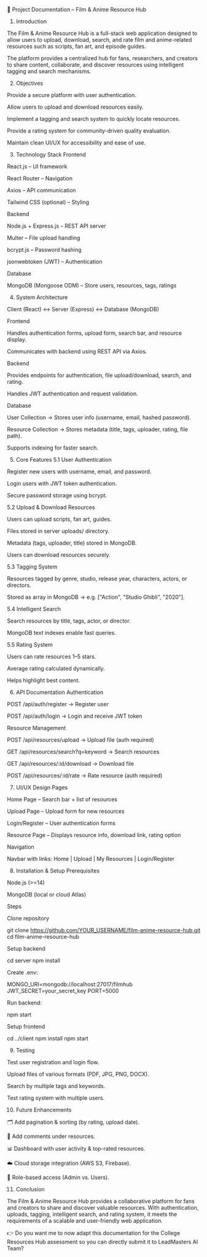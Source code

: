 📄 Project Documentation – Film & Anime Resource Hub
1. Introduction

The Film & Anime Resource Hub is a full-stack web application designed to allow users to upload, download, search, and rate film and anime-related resources such as scripts, fan art, and episode guides.

The platform provides a centralized hub for fans, researchers, and creators to share content, collaborate, and discover resources using intelligent tagging and search mechanisms.

2. Objectives

Provide a secure platform with user authentication.

Allow users to upload and download resources easily.

Implement a tagging and search system to quickly locate resources.

Provide a rating system for community-driven quality evaluation.

Maintain clean UI/UX for accessibility and ease of use.

3. Technology Stack
Frontend

React.js – UI framework

React Router – Navigation

Axios – API communication

Tailwind CSS (optional) – Styling

Backend

Node.js + Express.js – REST API server

Multer – File upload handling

bcrypt.js – Password hashing

jsonwebtoken (JWT) – Authentication

Database

MongoDB (Mongoose ODM) – Store users, resources, tags, ratings

4. System Architecture

Client (React) ↔ Server (Express) ↔ Database (MongoDB)

Frontend

Handles authentication forms, upload form, search bar, and resource display.

Communicates with backend using REST API via Axios.

Backend

Provides endpoints for authentication, file upload/download, search, and rating.

Handles JWT authentication and request validation.

Database

User Collection → Stores user info (username, email, hashed password).

Resource Collection → Stores metadata (title, tags, uploader, rating, file path).

Supports indexing for faster search.

5. Core Features
5.1 User Authentication

Register new users with username, email, and password.

Login users with JWT token authentication.

Secure password storage using bcrypt.

5.2 Upload & Download Resources

Users can upload scripts, fan art, guides.

Files stored in server uploads/ directory.

Metadata (tags, uploader, title) stored in MongoDB.

Users can download resources securely.

5.3 Tagging System

Resources tagged by genre, studio, release year, characters, actors, or directors.

Stored as array in MongoDB → e.g. ["Action", "Studio Ghibli", "2020"].

5.4 Intelligent Search

Search resources by title, tags, actor, or director.

MongoDB text indexes enable fast queries.

5.5 Rating System

Users can rate resources 1–5 stars.

Average rating calculated dynamically.

Helps highlight best content.

6. API Documentation
Authentication

POST /api/auth/register → Register user

POST /api/auth/login → Login and receive JWT token

Resource Management

POST /api/resources/upload → Upload file (auth required)

GET /api/resources/search?q=keyword → Search resources

GET /api/resources/:id/download → Download file

POST /api/resources/:id/rate → Rate resource (auth required)

7. UI/UX Design
Pages

Home Page – Search bar + list of resources

Upload Page – Upload form for new resources

Login/Register – User authentication forms

Resource Page – Displays resource info, download link, rating option

Navigation

Navbar with links: Home | Upload | My Resources | Login/Register

8. Installation & Setup
Prerequisites

Node.js (>=14)

MongoDB (local or cloud Atlas)

Steps

Clone repository

git clone https://github.com/YOUR_USERNAME/film-anime-resource-hub.git
cd film-anime-resource-hub


Setup backend

cd server
npm install


Create .env:

MONGO_URI=mongodb://localhost:27017/filmhub
JWT_SECRET=your_secret_key
PORT=5000


Run backend:

npm start


Setup frontend

cd ../client
npm install
npm start

9. Testing

Test user registration and login flow.

Upload files of various formats (PDF, JPG, PNG, DOCX).

Search by multiple tags and keywords.

Test rating system with multiple users.

10. Future Enhancements

🗂️ Add pagination & sorting (by rating, upload date).

💬 Add comments under resources.

📊 Dashboard with user activity & top-rated resources.

☁️ Cloud storage integration (AWS S3, Firebase).

🔐 Role-based access (Admin vs. Users).

11. Conclusion

The Film & Anime Resource Hub provides a collaborative platform for fans and creators to share and discover valuable resources. With authentication, uploads, tagging, intelligent search, and rating system, it meets the requirements of a scalable and user-friendly web application.

👉 Do you want me to now adapt this documentation for the College Resources Hub assessment so you can directly submit it to LeadMasters AI Team?
